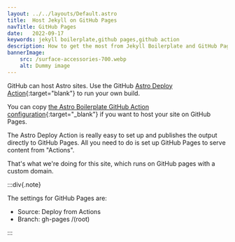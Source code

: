 ```yaml
---
layout: ../../layouts/Default.astro
title:  Host Jekyll on GitHub Pages
navTitle: GitHub Pages
date:   2022-09-17
keywords: jekyll boilerplate,github pages,github action
description: How to get the most from Jekyll Boilerplate and GitHub Pages.
bannerImage:
    src: /surface-accessories-700.webp
    alt: Dummy image
---
```


GitHub can host Astro sites. Use the GitHub [Astro Deploy Action](https://github.com/withastro/action){:target="blank"} to run your own build.

You can copy [the Astro Boilerplate GitHub Action configuration](https://github.com/Steve-Fenton/astro-boilerplate/tree/main/.github/workflows){:target="_blank"} if you want to host your site on GitHub Pages.

The Astro Deploy Action is really easy to set up and publishes the output directly to GitHub Pages. All you need to do is set up GitHub Pages to serve content from "Actions".

That's what we're doing for this site, which runs on GitHub pages with a custom domain.

:::div{.note}

The settings for GitHub Pages are:

- Source: Deploy from Actions
- Branch: gh-pages /(root)

:::